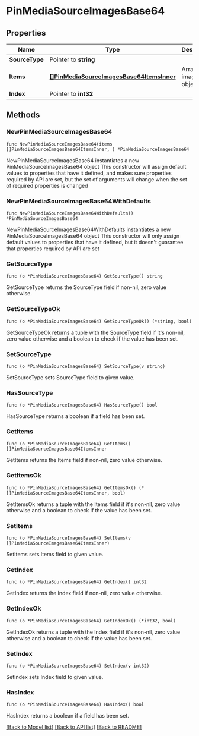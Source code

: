 # PinMediaSourceImagesBase64

## Properties

Name | Type | Description | Notes
------------ | ------------- | ------------- | -------------
**SourceType** | Pointer to **string** |  | [optional] 
**Items** | [**[]PinMediaSourceImagesBase64ItemsInner**](PinMediaSourceImagesBase64ItemsInner.md) | Array with image objects. | 
**Index** | Pointer to **int32** |  | [optional] 

## Methods

### NewPinMediaSourceImagesBase64

`func NewPinMediaSourceImagesBase64(items []PinMediaSourceImagesBase64ItemsInner, ) *PinMediaSourceImagesBase64`

NewPinMediaSourceImagesBase64 instantiates a new PinMediaSourceImagesBase64 object
This constructor will assign default values to properties that have it defined,
and makes sure properties required by API are set, but the set of arguments
will change when the set of required properties is changed

### NewPinMediaSourceImagesBase64WithDefaults

`func NewPinMediaSourceImagesBase64WithDefaults() *PinMediaSourceImagesBase64`

NewPinMediaSourceImagesBase64WithDefaults instantiates a new PinMediaSourceImagesBase64 object
This constructor will only assign default values to properties that have it defined,
but it doesn't guarantee that properties required by API are set

### GetSourceType

`func (o *PinMediaSourceImagesBase64) GetSourceType() string`

GetSourceType returns the SourceType field if non-nil, zero value otherwise.

### GetSourceTypeOk

`func (o *PinMediaSourceImagesBase64) GetSourceTypeOk() (*string, bool)`

GetSourceTypeOk returns a tuple with the SourceType field if it's non-nil, zero value otherwise
and a boolean to check if the value has been set.

### SetSourceType

`func (o *PinMediaSourceImagesBase64) SetSourceType(v string)`

SetSourceType sets SourceType field to given value.

### HasSourceType

`func (o *PinMediaSourceImagesBase64) HasSourceType() bool`

HasSourceType returns a boolean if a field has been set.

### GetItems

`func (o *PinMediaSourceImagesBase64) GetItems() []PinMediaSourceImagesBase64ItemsInner`

GetItems returns the Items field if non-nil, zero value otherwise.

### GetItemsOk

`func (o *PinMediaSourceImagesBase64) GetItemsOk() (*[]PinMediaSourceImagesBase64ItemsInner, bool)`

GetItemsOk returns a tuple with the Items field if it's non-nil, zero value otherwise
and a boolean to check if the value has been set.

### SetItems

`func (o *PinMediaSourceImagesBase64) SetItems(v []PinMediaSourceImagesBase64ItemsInner)`

SetItems sets Items field to given value.


### GetIndex

`func (o *PinMediaSourceImagesBase64) GetIndex() int32`

GetIndex returns the Index field if non-nil, zero value otherwise.

### GetIndexOk

`func (o *PinMediaSourceImagesBase64) GetIndexOk() (*int32, bool)`

GetIndexOk returns a tuple with the Index field if it's non-nil, zero value otherwise
and a boolean to check if the value has been set.

### SetIndex

`func (o *PinMediaSourceImagesBase64) SetIndex(v int32)`

SetIndex sets Index field to given value.

### HasIndex

`func (o *PinMediaSourceImagesBase64) HasIndex() bool`

HasIndex returns a boolean if a field has been set.


[[Back to Model list]](../README.md#documentation-for-models) [[Back to API list]](../README.md#documentation-for-api-endpoints) [[Back to README]](../README.md)


